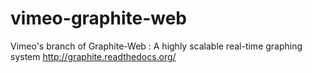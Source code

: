 vimeo-graphite-web
==================

Vimeo's branch of Graphite-Web : A highly scalable real-time graphing system http://graphite.readthedocs.org/ 
